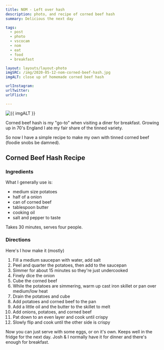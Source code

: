 ```yaml
---
title: NOM - Left over hash
description: photo, and recipe of corned beef hash
summary: Delicious the next day

tags:
  - post
  - photo
  - vscocam
  - nom
  - eat
  - food
  - breakfast

layout: layouts/layout-photo
imgSRC: /img/2020-05-12-nom-corned-beef-hash.jpg
imgALT: close up of homemade corned beef hash

urlInstagram:
urlTwitter:
urlFlickr:

---
```

<p><img class="u-photo img-polaroid" src="{{ imgSRC }}" alt="{{ imgALT }}"></p>

Corned beef hash is my "go-to" when visiting a diner for breakfast. Growing up in 70's England I ate my fair share of the tinned variety.

So now I have a simple recipe to make my own with tinned corned beef (foodie snobs be damned).

<section class="h-recipe">
<h2>Corned Beef Hash Recipe</h2>

<h3>Ingredients</h3>
What I generally use is:

<ul>
<li class="p-ingredient">medium size potatoes	   </li>
<li class="p-ingredient">half of a onion		   </li>
<li class="p-ingredient">can of corned beef	   </li>
<li class="p-ingredient">tablespoon butter	   </li>
<li class="p-ingredient">cooking oil			   </li>
<li class="p-ingredient">salt and pepper to taste</li>
</ul>

<p>Takes <time class="dt-duration" datetime="30M">30 minutes</time>, serves <data class="p-yield" value="4">four people</data>.</p>

<div class="e-instructions">
<h3>Directions</h3>
Here's I how make it (mostly)
<ol>
<li>Fill a medium saucepan with water, add salt											   </li>
<li>Peel and quarter the potatoes, then add to the saucepan								   </li>
<li>Simmer for about 15 minutes so they're just undercooked								   </li>
<li>Finely dice the onion																   </li>
<li>Cube the corned beef																   </li>
<li>While the potatoes are simmering, warm up cast iron skillet or pan over medium/low heat</li>
<li>Drain the potatoes and cube															   </li>
<li>Add potatoes and corned beef to the pan												   </li>
<li>Add a little oil and the butter to the skillet to melt								   </li>
<li>Add onions, potatoes, and corned beef												   </li>
<li>Pat down to an even layer and cook until crispy									   </li>
<li>Slowly flip and cook until the other side is crispy								   </li>
</ol>
</div>

Now you can just serve with some eggs, or on it's own. Keeps well in the fridge for the next day. Josh &amp; I normally have it for dinner and there's enough for breakfast.
</section>


